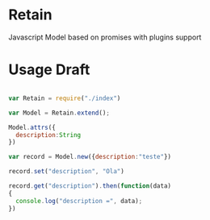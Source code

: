 Retain
====

Javascript Model based on promises with plugins support

Usage Draft
==

``` javascript

var Retain = require("./index")

var Model = Retain.extend();

Model.attrs({
  description:String
})

var record = Model.new({description:"teste"})

record.set("description", "Ola")

record.get("description").then(function(data)
{
  console.log("description =", data);
})
```
